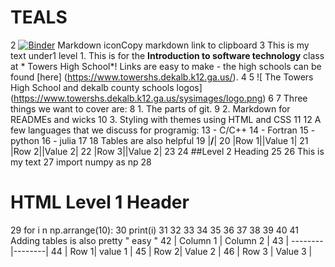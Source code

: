# TEALS
2 [![Binder](https://mybinder.org/badge_logo.svg)](https://mybinder.org/v2/gh/amiraclejackson223/teals/HEAD)
Markdown iconCopy markdown link to clipboard
3 This is my text under1 level 1. This is for the **Introduction to software technology** class at * Towers High School*! Links are easy to make - the high schools can be found [here] (https://www.towershs.dekalb.k12.ga.us/).
4
5 ![ The Towers High School and dekalb county schools logos]
(https://www.towershs.dekalb.k12.ga.us/sysimages/logo.png)
6
7  Three things we want to cover are:
8  1. The parts of git.
9  2. Markdown for READMEs and wicks
10 3. Styling with themes using HTML and CSS
11
12 A few languages that we discuss for programig:
13 - C/C++
14 - Fortran
15 -python
16 - julia
17 
18 Tables are also helpful
19 |______/______|
20 |Row 1||Value 1|
21 |Row 2||Value 2|
22 |Row 3||Value 2|
23 
24 ##Level 2 Heading
25
26 This is my text 
27 import numpy as np
28<H1>HTML Level 1 Header</H1>
29 for i n np.arrange(10):
30  print(i)
31
32
33
34
35
36
37
38
39
40
41 Adding tables is also pretty " easy "
42 | Column 1 | Column 2 |
43 | --------|--------|
44 | Row 1| value 1 |
45 | Row 2| Value 2 |
46  | Row 3 | Value 3 |

